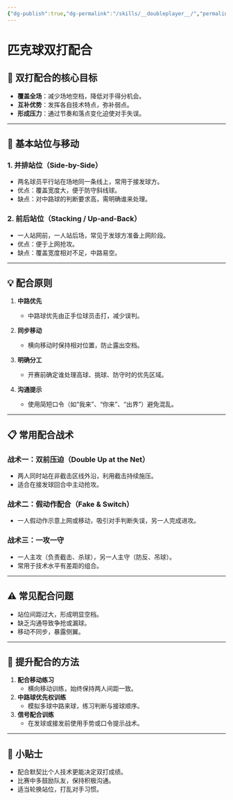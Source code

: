 ```yaml
---
{"dg-publish":true,"dg-permalink":"/skills/__doubleplayer__/","permalink":"/skills/__doubleplayer__/"}
---
```


# 匹克球双打配合

## 🎯 双打配合的核心目标
- **覆盖全场**：减少场地空档，降低对手得分机会。
- **互补优势**：发挥各自技术特点，弥补弱点。
- **形成压力**：通过节奏和落点变化迫使对手失误。

---

## 🏓 基本站位与移动

### 1. 并排站位（Side-by-Side）
- 两名球员平行站在场地同一条线上，常用于接发球方。
- 优点：覆盖宽度大，便于防守斜线球。
- 缺点：对中路球的判断要求高，需明确谁来处理。

### 2. 前后站位（Stacking / Up-and-Back）
- 一人站网前，一人站后场，常见于发球方准备上网阶段。
- 优点：便于上网抢攻。
- 缺点：覆盖宽度相对不足，中路易空。

---

## 💡 配合原则

1. **中路优先**
   - 中路球优先由正手位球员击打，减少误判。
   
2. **同步移动**
   - 横向移动时保持相对位置，防止露出空档。
   
3. **明确分工**
   - 开赛前确定谁处理高球、挑球、防守时的优先区域。

4. **沟通提示**
   - 使用简短口令（如“我来”、“你来”、“出界”）避免混乱。

---

## 📋 常用配合战术

### 战术一：双前压迫（Double Up at the Net）
- 两人同时站在非截击区线外沿，利用截击持续施压。
- 适合在接发球回合中主动抢攻。

### 战术二：假动作配合（Fake & Switch）
- 一人假动作示意上网或移动，吸引对手判断失误，另一人完成进攻。

### 战术三：一攻一守
- 一人主攻（负责截击、杀球），另一人主守（防反、吊球）。
- 常用于技术水平有差距的组合。

---

## ⚠ 常见配合问题
- 站位间距过大，形成明显空档。
- 缺乏沟通导致争抢或漏球。
- 移动不同步，暴露侧翼。

---

## 📌 提升配合的方法
1. **配合移动练习**
   - 横向移动训练，始终保持两人间距一致。
2. **中路球优先权训练**
   - 模拟多球中路来球，练习判断与接球顺序。
3. **信号配合训练**
   - 在发球或接发前使用手势或口令提示战术。

---

## 📝 小贴士
- 配合默契比个人技术更能决定双打成绩。
- 比赛中多鼓励队友，保持积极沟通。
- 适当轮换站位，打乱对手习惯。

